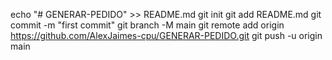 echo "# GENERAR-PEDIDO" >> README.md
git init
git add README.md
git commit -m "first commit"
git branch -M main
git remote add origin https://github.com/AlexJaimes-cpu/GENERAR-PEDIDO.git
git push -u origin main
